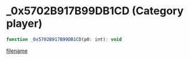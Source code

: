 # _0x5702B917B99DB1CD (Category player)

```js
function _0x5702B917B99DB1CD(p0: int): void
```

[filename](_0x5702B917B99DB1CD_m.md ':include')